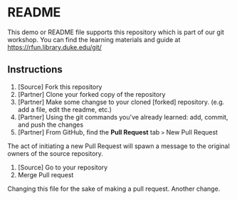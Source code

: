 # README

This demo or README file supports this repository which is part of our git workshop.  You can find the learning materials and guide at https://rfun.library.duke.edu/git/

## Instructions

1. [Source] Fork this repository
1. [Partner] Clone your forked copy of the repository
1. [Partner] Make some changse to your cloned [forked] repository.  (e.g. add a file, edit the readme, etc.)
1. [Partner] Using the git commands you've already learned:  add, commit, and push the changes
1. [Partner] From GitHub, find the **Pull Request** tab `>`  New Pull Request

The act of initiating a new Pull Request will spawn a message to the original owners of the source repository.  

1. [Source] Go to your repository
1. Merge Pull request

Changing this file for the sake of making a pull request. Another change.


